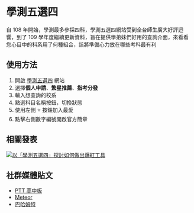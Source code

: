 # 學測五選四
自 108 年開始，學測最多參採四科，學測五選四網站受到全台師生廣大好評迴響，到了 109 學年度繼續更新資料，旨在提供學弟妹們好用的查詢介面，來看看您心目中的科系用了何種組合，該將準備心力放在哪些考科最有利


## 使用方法

1. 開啟 [學測五選四](https://sean.cat/gsat) 網站
2. 選擇**個人申請**、**繁星推薦**、**指考分發**
3. 輸入想查詢的校系
4. 點選科目名稱按鈕，切換狀態
5. 使用左側 :star: 按鈕加入最愛
6. 點擊右側數字編號開啟官方簡章


## 相關發表

[![以「學測五選四」探討如何做出爆紅工具](https://img.youtube.com/vi/9ZF_qOAychw/0.jpg)](https://www.youtube.com/watch?v=9ZF_qOAychw)


## 社群媒體貼文

* [PTT 高中板](https://www.ptt.cc/bbs/SENIORHIGH/M.1572582012.A.D02.html)
* [Meteor](https://meteor.today/article/rPucBU)
* [巴哈姆特](https://forum.gamer.com.tw/C.php?bsn=60076&snA=5387926)
